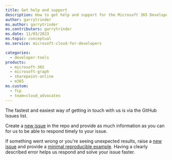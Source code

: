 ```yaml
---
title: Get help and support
description: How to get help and support for the Microsoft 365 Developer Proxy
author: garrytrinder
ms.author: garrytrinder
ms.contributors: garrytrinder
ms.date: 11/03/2023
ms.topic: conceptual
ms.service: microsoft-cloud-for-developers

categories:
  - developer-tools
products:
  - microsoft-365
  - microsoft-graph
  - sharepoint-online
  - m365
ms.custom:
  - fcp
  - team=cloud_advocates
---
```


The fastest and easiest way of getting in touch with us is via the GitHub Issues list. 

Create a [new issue](https://github.com/microsoft/m365-developer-proxy/issues/new) in the repo and provide as much information as you can for us to be able to respond timely to your issue.

If something went wrong or you're seeing unexpected results, raise a [new issue](https://github.com/microsoft/m365-developer-proxy/issues/new) and provide a [minimal reproducible example](https://en.wikipedia.org/wiki/Minimal_reproducible_example). Having a clearly described error helps us respond and solve your issue faster.
